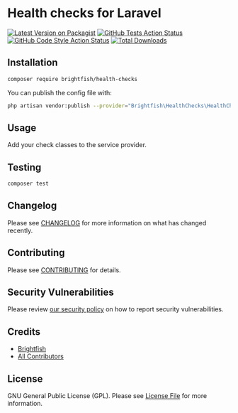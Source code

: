 # Health checks for Laravel

[![Latest Version on Packagist](https://img.shields.io/packagist/v/brightfish/health-checks.svg?style=flat-square)](https://packagist.org/packages/brightfish/health-checks)
[![GitHub Tests Action Status](https://img.shields.io/github/workflow/status/brightfish/health-checks/run-tests?label=tests)](https://github.com/brightfish/health-checks/actions?query=workflow%3Arun-tests+branch%3Amain)
[![GitHub Code Style Action Status](https://img.shields.io/github/workflow/status/brightfish/health-checks/Check%20&%20fix%20styling?label=code%20style)](https://github.com/brightfish/health-checks/actions?query=workflow%3A"Check+%26+fix+styling"+branch%3Amain)
[![Total Downloads](https://img.shields.io/packagist/dt/brightfish/health-checks.svg?style=flat-square)](https://packagist.org/packages/brightfish/health-checks)

## Installation

```bash
composer require brightfish/health-checks
```

You can publish the config file with:
```bash
php artisan vendor:publish --provider="Brightfish\HealthChecks\HealthChecksServiceProvider" --tag="health-checks-config"
```

## Usage

Add your check classes to the service provider.

## Testing

```bash
composer test
```

## Changelog

Please see [CHANGELOG](CHANGELOG.md) for more information on what has changed recently.

## Contributing

Please see [CONTRIBUTING](.github/CONTRIBUTING.md) for details.

## Security Vulnerabilities

Please review [our security policy](../../security/policy) on how to report security vulnerabilities.

## Credits

- [Brightfish](https://github.com/brightfish-be)
- [All Contributors](../../contributors)

## License

GNU General Public License (GPL). Please see [License File](LICENSE.md) for more information.
